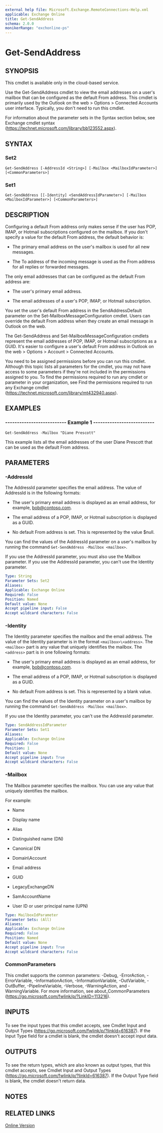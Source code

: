 ```yaml
---
external help file: Microsoft.Exchange.RemoteConnections-Help.xml
applicable: Exchange Online
title: Get-SendAddress
schema: 2.0.0
monikerRange: "exchonline-ps"
---
```


# Get-SendAddress

## SYNOPSIS
This cmdlet is available only in the cloud-based service.

Use the Get-SendAddress cmdlet to view the email addresses on a user's mailbox that can be configured as the default From address. This cmdlet is primarily used by the Outlook on the web \> Options \> Connected Accounts user interface. Typically, you don't need to run this cmdlet.

For information about the parameter sets in the Syntax section below, see Exchange cmdlet syntax (https://technet.microsoft.com/library/bb123552.aspx).

## SYNTAX

### Set2
```
Get-SendAddress [-AddressId <String>] [-Mailbox <MailboxIdParameter>] [<CommonParameters>]
```

### Set1
```
Get-SendAddress [[-Identity] <SendAddressIdParameter>] [-Mailbox <MailboxIdParameter>] [<CommonParameters>]
```

## DESCRIPTION
Configuring a default From address only makes sense if the user has POP, IMAP, or Hotmail subscriptions configured on the mailbox. If you don't specify a value for the default From address, the default behavior is:

- The primary email address on the user's mailbox is used for all new messages.

- The To address of the incoming message is used as the From address for all replies or forwarded messages.

The only email addresses that can be configured as the default From address are:

- The user's primary email address.

- The email addresses of a user's POP, IMAP, or Hotmail subscription.

You set the user's default From address in the SendAddressDefault parameter on the Set-MailboxMessageConfiguration cmdlet. Users can override the default From address when they create an email message in Outlook on the web.

The Get-SendAddress and Set-MailboxMessageConfiguration cmdlets represent the email addresses of POP, IMAP, or Hotmail subscriptions as a GUID. It's easier to configure a user's default From address in Outlook on the web \> Options \> Account \> Connected Accounts.

You need to be assigned permissions before you can run this cmdlet. Although this topic lists all parameters for the cmdlet, you may not have access to some parameters if they're not included in the permissions assigned to you. To find the permissions required to run any cmdlet or parameter in your organization, see Find the permissions required to run any Exchange cmdlet (https://technet.microsoft.com/library/mt432940.aspx).

## EXAMPLES

### -------------------------- Example 1 --------------------------
```
Get-SendAddress -Mailbox "Diane Prescott"
```

This example lists all the email addresses of the user Diane Prescott that can be used as the default From address.

## PARAMETERS

### -AddressId
The AddressId parameter specifies the email address. The value of AddressId is in the following formats:

- The user's primary email address is displayed as an email address, for example, bob@contoso.com.

- The email address of a POP, IMAP, or Hotmail subscription is displayed as a GUID.

- No default From address is set. This is represented by the value $null.

You can find the values of the AddressId parameter on a user's mailbox by running the command `Get-SendAddress -Mailbox <mailbox>`.

If you use the AddressId parameter, you must also use the Mailbox parameter. If you use the AddressId parameter, you can't use the Identity parameter.

```yaml
Type: String
Parameter Sets: Set2
Aliases:
Applicable: Exchange Online
Required: False
Position: Named
Default value: None
Accept pipeline input: False
Accept wildcard characters: False
```

### -Identity
The Identity parameter specifies the mailbox and the email address. The value of the Identity parameter is in the format `<mailbox>\<address>`. The `<mailbox>` part is any value that uniquely identifies the mailbox. The `<address>` part is in one following formats:

- The user's primary email address is displayed as an email address, for example, bob@contoso.com.

- The email address of a POP, IMAP, or Hotmail subscription is displayed as a GUID.

- No default From address is set. This is represented by a blank value.

You can find the values of the Identity parameter on a user's mailbox by running the command `Get-SendAddress -Mailbox <mailbox>`.

If you use the Identity parameter, you can't use the AddressId parameter.

```yaml
Type: SendAddressIdParameter
Parameter Sets: Set1
Aliases:
Applicable: Exchange Online
Required: False
Position: 1
Default value: None
Accept pipeline input: True
Accept wildcard characters: False
```

### -Mailbox
The Mailbox parameter specifies the mailbox. You can use any value that uniquely identifies the mailbox.

For example:

- Name

- Display name

- Alias

- Distinguished name (DN)

- Canonical DN

- Domain\Account

- Email address

- GUID

- LegacyExchangeDN

- SamAccountName

- User ID or user principal name (UPN)

```yaml
Type: MailboxIdParameter
Parameter Sets: (All)
Aliases:
Applicable: Exchange Online
Required: False
Position: Named
Default value: None
Accept pipeline input: True
Accept wildcard characters: False
```

### CommonParameters
This cmdlet supports the common parameters: -Debug, -ErrorAction, -ErrorVariable, -InformationAction, -InformationVariable, -OutVariable, -OutBuffer, -PipelineVariable, -Verbose, -WarningAction, and -WarningVariable. For more information, see about_CommonParameters (https://go.microsoft.com/fwlink/p/?LinkID=113216).

## INPUTS

###  
To see the input types that this cmdlet accepts, see Cmdlet Input and Output Types (https://go.microsoft.com/fwlink/p/?linkId=616387). If the Input Type field for a cmdlet is blank, the cmdlet doesn't accept input data.

## OUTPUTS

###  
To see the return types, which are also known as output types, that this cmdlet accepts, see Cmdlet Input and Output Types (https://go.microsoft.com/fwlink/p/?linkId=616387). If the Output Type field is blank, the cmdlet doesn't return data.

## NOTES

## RELATED LINKS

[Online Version](https://technet.microsoft.com/library/b2c57a7e-bd6d-461d-8a9d-5384a715344b.aspx)
